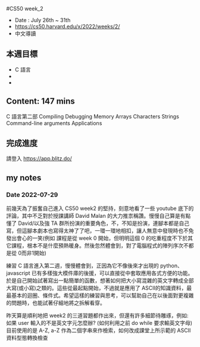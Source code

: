 #CS50 week_2
- Date : July 26th ~ 31th
- https://cs50.harvard.edu/x/2022/weeks/2/
- 中文導讀

## 本週目標
- C 語言
- 
- 

## Content:  147 mins
 C 語言第二部
    Compiling
    Debugging
    Memory
    Arrays
    Characters
    Strings
    Command-line arguments
    Applications


## 完成進度
請登入 https://app.blitz.do/



## my notes
### Date 2022-07-29
前幾天為了振奮自己進入 CS50 week2 的堅持，刻意地看了一些 youtube 底下的評論，其中不乏對於授課講師 David Malan 的大力推祟稱讚。慢慢自己算是有點懂了 David/以及強 TA 群所扮演的重要角色，不，不知是扮演，連腳本都是自己寫，但這腳本劇本也寫得太神了了吧，一環一環地相扣，讓人無意中發現時也不免發出會心的一笑(例如 課程是從 week 0 開始，但明明這個 0 的吃重程度不下於其它課程，根本不是什麼預熱暖身。然後忽然體會到，對了電腦程式的陣列序次不都是從 0而非1開始)

練習 C 語言進入第二週，慢慢體會到，正因為它不像後來才出現的 python、javascript 已有多樣強大模件庫的後援，可以直接從中套取應用各式方便的功能。於是自己開始試著寫出一點簡單的函數，想著如何把大小寫混雜的英文字轉成全部大寫(或小寫)之類的。這些從最起點開始，不過就是應用了 ASCII的知識資料，最最基本的迴圈、條件式。希望這樣的練習與思考，可以幫助自己在以後面對更複雜的問題時，也能試著仔細地將之拆解看穿。

昨天算是順利地把 week2 的三道習題都作出來，但還有許多細節待雕琢，例如:
如果 user 輸入的不是英文字元怎麼辦? (如何利用之前 do while 要求輸英文字母)
目前使用的是 A-Z, a-Z 作為二個字串來作檢索，如何改成課堂上所示範的 ASCII 資料型態轉換檢查


